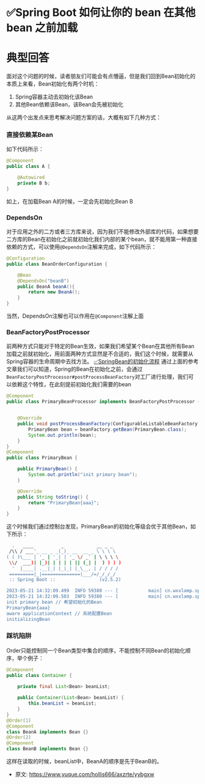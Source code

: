 # ✅Spring Boot 如何让你的 bean 在其他 bean 之前加载
<!--page header-->

<a name="ri7FH"></a>
# 典型回答
面对这个问题的时候，读者朋友们可能会有点懵逼，但是我们回到Bean初始化的本质上来看，Bean初始化有两个时机：

1. Spring容器主动去初始化该Bean
2. 其他Bean依赖该Bean，该Bean会先被初始化

从这两个出发点来思考解决问题方案的话，大概有如下几种方式：
<a name="aHYHU"></a>
### 直接依赖某Bean
如下代码所示：
```java
@Component
public class A {

    @Autowired
    private B b;
}
```
如上，在加载Bean A的时候，一定会先初始化Bean B
<a name="gZpdC"></a>
### DependsOn
对于应用之外的二方或者三方库来说，因为我们不能修改外部库的代码，如果想要二方库的Bean在初始化之前就初始化我们内部的某个bean，就不能用第一种直接依赖的方式，可以使用`@DependsOn`注解来完成，如下代码所示：
```java
@Configuration
public class BeanOrderConfiguration {

    @Bean
    @DependsOn("beanB")
    public BeanA beanA(){
        return new BeanA();
    }
}
```
当然，DependsOn注解也可以作用在`@Component`注解上面
<a name="kd35H"></a>
### BeanFactoryPostProcessor
前两种方式只能对于特定的Bean生效，如果我们希望某个Bean在其他所有Bean加载之前就初始化，用前面两种方式显然是不合适的，我们这个时候，就需要从Spring容器的生命周期中去找方法。
[✅SpringBean的初始化流程](https://www.yuque.com/hollis666/axzrte/zlvhpz?view=doc_embed)
通过上面的参考文章我们可以知道，Spring的Bean在初始化之前，会通过`BeanFactoryPostProcessor#postProcessBeanFactory`对工厂进行处理，我们可以依赖这个特性，在此刻提前初始化我们需要的bean
```java
@Component
public class PrimaryBeanProcessor implements BeanFactoryPostProcessor {


    @Override
    public void postProcessBeanFactory(ConfigurableListableBeanFactory beanFactory) throws BeansException {
        PrimaryBean bean = beanFactory.getBean(PrimaryBean.class);
        System.out.println(bean);
    }
}
@Component
public class PrimaryBean {

    public PrimaryBean() {
        System.out.println("init primary bean");
    }

    @Override
    public String toString() {
        return "PrimaryBean{aaa}";
    }
}
```
这个时候我们通过控制台发现，PrimaryBean的初始化等级会优于其他Bean，如下所示：
```bash
  .   ____          _            __ _ _
 /\\ / ___'_ __ _ _(_)_ __  __ _ \ \ \ \
( ( )\___ | '_ | '_| | '_ \/ _` | \ \ \ \
 \\/  ___)| |_)| | | | | || (_| |  ) ) ) )
  '  |____| .__|_| |_|_| |_\__, | / / / /
 =========|_|==============|___/=/_/_/_/
 :: Spring Boot ::                (v2.5.2)

2023-05-21 14:32:09.499  INFO 59380 --- [           main] cn.wxxlamp.spring.boot.Main              : Starting Main using Java 1.8.0_291 on B-13CKQ05P-0131.local with PID 59380 (/Users/chenkai/code/test/target/classes started by chenkai in /Users/chenkai/code/test)
2023-05-21 14:32:09.503  INFO 59380 --- [           main] cn.wxxlamp.spring.boot.Main              : No active profile set, falling back to default profiles: default
init primary bean // 希望初始化的Bean
PrimaryBean{aaa}
aware applicationContext // 系统配置Bean
initializingBean
```
<a name="TzxoR"></a>
### 踩坑陷阱
Order只能控制同一个Bean类型中集合的顺序，不能控制不同Bean的初始化顺序，举个例子：
```java
@Component
public class Container {

	private final List<Bean> beanList;
    
    public Container(List<Bean> beanList) {
        this.beanList = beanList;
    }
}
@Order(1)
@Component
class BeanA implements Bean {}
@Order(2)
@Component
class BeanB implements Bean {}
```
这样在读取的时候，beanList中，BeanA的顺序是先于BeanB的。


<!--page footer-->
- 原文: <https://www.yuque.com/hollis666/axzrte/yybgxw>